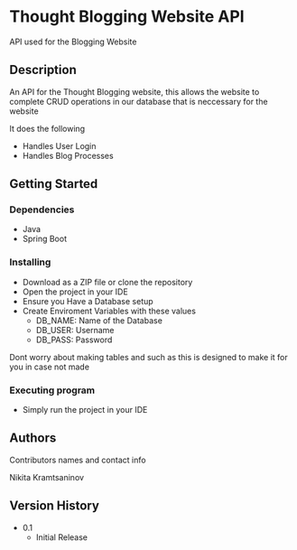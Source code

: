 # Thought Blogging Website API

API used for the Blogging Website

## Description

An API for the Thought Blogging website, this allows the website to complete CRUD operations in our database that is neccessary for the website

It does the following

- Handles User Login
- Handles Blog Processes


## Getting Started

### Dependencies

* Java
* Spring Boot

### Installing

* Download as a ZIP file or clone the repository
* Open the project in your IDE
* Ensure you Have a Database setup
* Create Enviroment Variables with these values
  - DB_NAME: Name of the Database
  - DB_USER: Username
  - DB_PASS: Password
 
Dont worry about making tables and such as this is designed to make it for you in case not made

### Executing program

* Simply run the project in your IDE

## Authors

Contributors names and contact info

Nikita Kramtsaninov

## Version History

* 0.1
    * Initial Release
